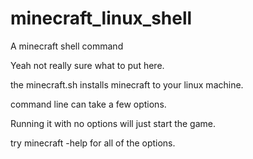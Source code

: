 minecraft_linux_shell
=====================

A minecraft shell command

Yeah not really sure what to put here.

the minecraft.sh installs minecraft to your linux machine. 

command line can take a few options.

Running it with no options will just start the game.

try minecraft -help for all of the options.
